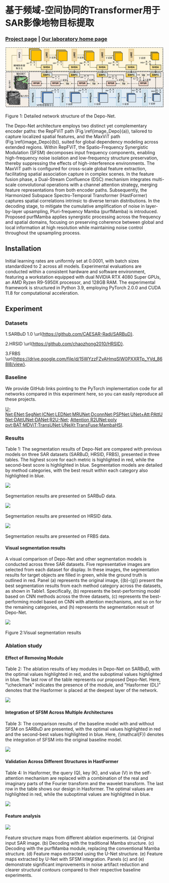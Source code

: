 # 基于频域-空间协同的Transformer用于SAR影像地物目标提取

### [Project page](https://github.com/IMOP-lab/Depo-Net) | [Our laboratory home page](https://github.com/IMOP-lab) 

<div align=left>
  <img src="Image/图片1.png">
</div>
<p align=left>
  Figure 1: Detailed network structure of the Depo-Net.
</p>

The Depo-Net architecture employs two distinct yet complementary encoder paths: the RepFViT path (Fig.\ref{image_Depo}(a)), tailored to capture localized spatial features, and the MaxViT path (Fig.\ref{image_Depo}(b)), suited for global dependency modeling across extended regions. Within RepFViT, the Spatio-Frequency Synergistic Modulation (SFSM) decomposes input frequency components, enabling high-frequency noise isolation and low-frequency structure preservation, thereby suppressing the effects of high-interference environments. The MaxViT path is configured for cross-scale global feature extraction, facilitating spatial association capture in complex scenes. In the feature fusion phase, a Dual-Stream Confluence (DSC) mechanism integrates multi-scale convolutional operations with a channel attention strategy, merging feature representations from both encoder paths. Subsequently, the Harmonized Subspace Spectro-Temporal Transformer (HastFormer) captures spatial correlations intrinsic to diverse terrain distributions. In the decoding stage, to mitigate the cumulative amplification of noise in layer-by-layer upsampling, Pluri-frequency Mamba (purfMamba) is introduced. Proposed purfMamba applies synergistic processing across the frequency and spatial domains, focusing on preserving coherence between global and local information at high resolution while maintaining noise control throughout the upsampling process.

## Installation
Initial learning rates are uniformly set at 0.0001, with batch sizes standardized to 2 across all models.  Experimental evaluations are conducted within a consistent hardware and software environment, featuring a workstation equipped with dual NVIDIA RTX 4080 Super GPUs, an AMD Ryzen R9-5950X processor, and 128GB RAM.  The experimental framework is structured in Python 3.9, employing PyTorch 2.0.0 and CUDA 11.8 for computational acceleration.

## Experiment
### Datasets
1.SARBuD 1.0 \url{https://github.com/CAESAR-Radi/SARBuD}.

2.HRSID \url{https://github.com/chaozhong2010/HRSID}.

3.FRBS \url{https://drive.google.com/file/d/15WYzzFZvAHmqSIW0PXXRTp_YVd_868l8/view}.

### Baseline
We provide GitHub links pointing to the PyTorch implementation code for all networks compared in this experiment here, so you can easily reproduce all these projects.

[U-Net](https://github.com/milesial/Pytorch-UNet);[ENet](https://github.com/davidtvs/PyTorch-ENet);[SegNet](https://github.com/vinceecws/SegNet_PyTorch?tab=readme-ov-file);[ICNet](https://github.com/hszhao/ICNet);[LEDNet](https://github.com/sczhou/LEDNet);[MRUNet](https://github.com/cyan-utokyo/MRUnet.git);[DconnNet](https://github.com/Zyun-Y/DconnNet);[PSPNet](https://github.com/hszhao/PSPNet.git);[UNet+Att](https://github.com/EvilPsyCHo/Attention-PyTorch.git);[PAttUNet](https://github.com/faresbougourzi/PDAtt-Unet);[DAttUNet](https://github.com/faresbougourzi/PDAtt-Unet);[DANet](https://github.com/junfu1115/DANet);[R2U-Net](https://github.com/ncpaddle/R2UNet-paddle); [Attention R2UNet](https://github.com/LeeJunHyun/Image_Segmentation);[poly pvt](https://github.com/DengPingFan/Polyp-PVT.git);[BAT](https://github.com/sharkdp/bat.git);[MDViT](https://github.com/siyi-wind/MDViT.git);[TransUNet](https://github.com/Beckschen/TransUNet.git);[UNeXt](https://github.com/jeya-maria-jose/UNeXt-pytorch.git);[TransFuse](https://github.com/Rayicer/TransFuse.git);[MambaHSI](https://github.com/li-yapeng/MambaHSI.git).

### Results
Table 1: The segmentation results of Depo-Net are compared with previous models on three SAR datasets (SARBuD, HRSID, FRBS), presented in three tables. The highest score for each metric is highlighted in red, while the second-best score is highlighted in blue. Segmentation models are detailed by method categories, with the best result within each category also highlighted in blue.

<div align=left>
  <img src="Tables/SARBuD.jpg">
</div>
<p align=left>
   Segmentation results are presented on SARBuD data.
</p>

<div align=left>
  <img src="Tables/HRSID.jpg">
</div>
<p align=left>
   Segmentation results are presented on HRSID data.
</p>

<div align=left>
  <img src="Tables/FRBS.jpg">
</div>
<p align=left>
   Segmentation results are presented on FRBS data.
</p>


#### Visual segmentation results
A visual comparison of Depo-Net and other segmentation models is conducted across three SAR datasets. Five representative images are selected from each dataset for display. In these images, the segmentation results for target objects are filled in green, while the ground truth is outlined in red. Panel (a) represents the original image, {(b)-(g)} present the best segmentation results from each method category across the datasets, as shown in Table1. Specifically, (b) represents the best-performing model based on CNN methods across the three datasets, (c) represents the best-performing model based on CNN with attention mechanisms, and so on for the remaining categories, and (h) represents the segmentation result of Depo-Net.
<div align=left>
  <img src="Images/image_dif_scene.png">
</div>
<p align=left>
    Figure 2:Visual segmentation results
</p>

### Ablation study

#### Effect of Removing Module
Table 2: The ablation results of key modules in Depo-Net on SARBuD, with the optimal values highlighted in red, and the suboptimal values highlighted in blue. The last row of the table represents our proposed Depo-Net. Here, "\checkmark" indicates the presence of the module, and "Hasformer (DL)" denotes that the Hasformer is placed at the deepest layer of the network.

<div align=left>
  <img src="Tables/Table2.jpg">
</div>
<p align=left>
</p>

#### Integration of SFSM Across Multiple Architectures

Table 3: The comparison results of the baseline model with and without SFSM on SARBuD are presented, with the optimal values highlighted in red and the second-best values highlighted in blue. Here, \(\mathcal{F}\) denotes the integration of SFSM into the original baseline model.

<div align=left>
  <img src="Tables/Table3.jpg">
</div>
<p align=left>
</p>

#### Validation Across Different Structures in HastFormer

Table 4: In Hasformer, the query (Q), key (K), and value (V) in the self-attention mechanism are replaced with a combination of the real and imaginary parts of the Fourier transform and the wavelet transform. The last row in the table shows our design in Hasformer. The optimal values are highlighted in red, while the suboptimal values are highlighted in blue.

<div align=left>
  <img src="Tables/Table4.jpg">
</div>
<p align=left>
</p>

#### Feature analysis

<div align=left>
  <img src="Images/image_ab_fe.png">
</div>
<p align=left>
</p>

Feature structure maps from different ablation experiments. (a) Original input SAR image. (b) Decoding with the traditional Mamba structure. (c) Decoding with the purfMamba module, replacing the conventional Mamba structure. (d) Feature maps extracted using the U-Net structure. (e) Feature maps extracted by U-Net with SFSM integration. Panels (c) and (e) demonstrate significant improvements in noise artifact reduction and clearer structural contours compared to their respective baseline experiments.

